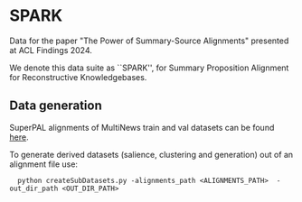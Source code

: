 # SPARK
Data for the paper "The Power of Summary-Source Alignments" presented at ACL Findings 2024.

We denote this data suite as ``SPARK'', for Summary Proposition Alignment for Reconstructive Knowledgebases.

## Data generation ##

SuperPAL alignments of MultiNews train and val datasets can be found [here](https://drive.google.com/drive/folders/1JnRrdbENzBLpbae5ZIKmil1fuZhm2toc?usp=sharing).

To generate derived datasets (salience, clustering and generation) out of an alignment file use:
```
  python createSubDatasets.py -alignments_path <ALIGNMENTS_PATH>  -out_dir_path <OUT_DIR_PATH>
```
